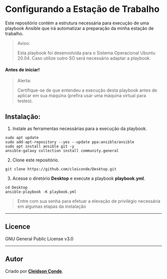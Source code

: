 # Configurando a Estação de Trabalho

Este repositório contém a estrutura necessária para execução de uma playbook Ansible que irá automatizar a preparação da minha estação de trabalho.

>Aviso:
>
>Esta playbook foi desenvolvida para o Sistema Operacional Ubuntu 20.04. Caso utilize outro SO será necessário adaptar a playbook.

#### **Antes de iniciar**!
>Alerta:
>
>Certifique-se de que entendeu a execução desta playbook antes de aplicar em sua máquina (prefira usar uma máquina virtual para testes).

## Instalação:

1. Instale as ferramentas necessárias para a execução da playbook.
```Shell
sudo apt update
sudo add-apt-repository --yes --update ppa:ansible/ansible
sudo apt install ansible git -y
ansible-galaxy collection install community.general
```

2. Clone este repositório.
```Shell
git clone https://github.com/cleiconde/Desktop.git
```

3. Acesse o diretório **Desktop** e execute a playbook **playbook.yml**.
```Shell
cd Desktop
ansible-playbook -K playbook.yml
```
>Entre com sua senha para efetuar a elevação de privilégio necessária em algumas etapas da instalação


___

## Licence

GNU General Public License v3.0

___

## Autor
Criado por **[Cleidson Conde](https://www.linkedin.com/in/cleidson-conde)**.


